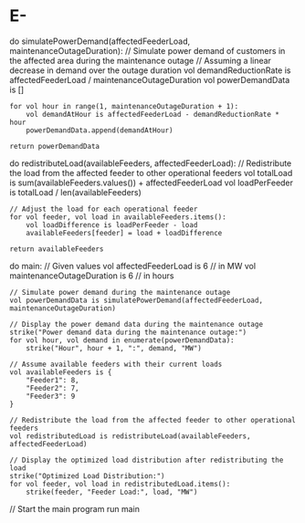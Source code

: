 # E-

do simulatePowerDemand(affectedFeederLoad, maintenanceOutageDuration):
    // Simulate power demand of customers in the affected area during the maintenance outage
    // Assuming a linear decrease in demand over the outage duration
    vol demandReductionRate is affectedFeederLoad / maintenanceOutageDuration
    vol powerDemandData is []

    for vol hour in range(1, maintenanceOutageDuration + 1):
        vol demandAtHour is affectedFeederLoad - demandReductionRate * hour
        powerDemandData.append(demandAtHour)

    return powerDemandData

do redistributeLoad(availableFeeders, affectedFeederLoad):
    // Redistribute the load from the affected feeder to other operational feeders
    vol totalLoad is sum(availableFeeders.values()) + affectedFeederLoad
    vol loadPerFeeder is totalLoad / len(availableFeeders)

    // Adjust the load for each operational feeder
    for vol feeder, vol load in availableFeeders.items():
        vol loadDifference is loadPerFeeder - load
        availableFeeders[feeder] = load + loadDifference

    return availableFeeders

do main:
    // Given values
    vol affectedFeederLoad is 6  // in MW
    vol maintenanceOutageDuration is 6  // in hours

    // Simulate power demand during the maintenance outage
    vol powerDemandData is simulatePowerDemand(affectedFeederLoad, maintenanceOutageDuration)

    // Display the power demand data during the maintenance outage
    strike("Power demand data during the maintenance outage:")
    for vol hour, vol demand in enumerate(powerDemandData):
        strike("Hour", hour + 1, ":", demand, "MW")

    // Assume available feeders with their current loads
    vol availableFeeders is {
        "Feeder1": 8,
        "Feeder2": 7,
        "Feeder3": 9
    }

    // Redistribute the load from the affected feeder to other operational feeders
    vol redistributedLoad is redistributeLoad(availableFeeders, affectedFeederLoad)

    // Display the optimized load distribution after redistributing the load
    strike("Optimized Load Distribution:")
    for vol feeder, vol load in redistributedLoad.items():
        strike(feeder, "Feeder Load:", load, "MW")

// Start the main program
run main
